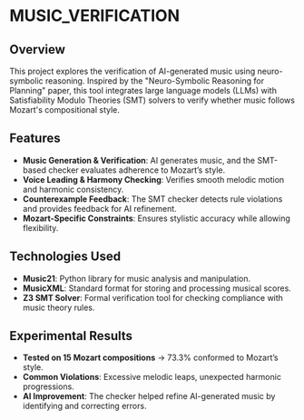 # MUSIC_VERIFICATION

## Overview
This project explores the verification of AI-generated music using neuro-symbolic reasoning. Inspired by the "Neuro-Symbolic Reasoning for Planning" paper, this tool integrates large language models (LLMs) with Satisfiability Modulo Theories (SMT) solvers to verify whether music follows Mozart's compositional style.

## Features
- **Music Generation & Verification**: AI generates music, and the SMT-based checker evaluates adherence to Mozart’s style.
- **Voice Leading & Harmony Checking**: Verifies smooth melodic motion and harmonic consistency.
- **Counterexample Feedback**: The SMT checker detects rule violations and provides feedback for AI refinement.
- **Mozart-Specific Constraints**: Ensures stylistic accuracy while allowing flexibility.

## Technologies Used
- **Music21**: Python library for music analysis and manipulation.
- **MusicXML**: Standard format for storing and processing musical scores.
- **Z3 SMT Solver**: Formal verification tool for checking compliance with music theory rules.

## Experimental Results
- **Tested on 15 Mozart compositions** → 73.3% conformed to Mozart’s style.
- **Common Violations**: Excessive melodic leaps, unexpected harmonic progressions.
- **AI Improvement**: The checker helped refine AI-generated music by identifying and correcting errors.

